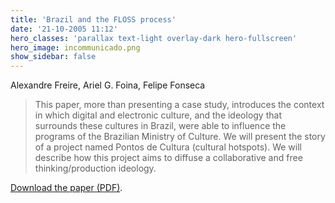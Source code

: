 ```yaml
---
title: 'Brazil and the FLOSS process'
date: '21-10-2005 11:12'
hero_classes: 'parallax text-light overlay-dark hero-fullscreen'
hero_image: incommunicado.png
show_sidebar: false
---
```


Alexandre Freire, Ariel G. Foina, Felipe Fonseca

> This paper, more than presenting a case study, introduces the context in which digital and electronic culture, and the ideology that surrounds these cultures in Brazil, were able to influence the programs of the Brazilian Ministry of Culture. We will present the story of a project named Pontos de Cultura (cultural hotspots). We will describe how this project aims to diffuse a collaborative and free thinking/production ideology.

[Download the paper (PDF)](brazil-floss-process.pdf).